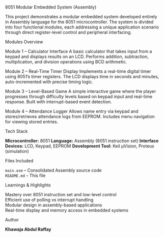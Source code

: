  8051 Modular Embedded System (Assembly)

This project demonstrates a modular embedded system developed entirely in Assembly language for the 8051 microcontroller. The system is divided into four functional modules, each addressing a unique application scenario through direct register-level control and peripheral interfacing.

 Modules Overview

 Module 1 – Calculator Interface
A basic calculator that takes input from a keypad and displays results on an LCD. Performs addition, subtraction, multiplication, and division operations using BCD arithmetic.

 Module 2 – Real-Time Timer Display
Implements a real-time digital timer using 8051’s timer registers. The LCD displays time in seconds and minutes, auto-incremented with precise timing logic.

 Module 3 – Level-Based Game
A simple interactive game where the player progresses through difficulty levels based on keypad input and real-time response. Built with interrupt-based event detection.

 Module 4 – Attendance Logger
Allows name entry via keypad and stores/retrieves attendance logs from EEPROM. Includes menu navigation for viewing stored entries.

 Tech Stack

 **Microcontroller:** 8051
 **Language:** Assembly (8051 instruction set)
 **Interface Devices:** LCD, Keypad, EEPROM
 **Development Tool:** Keil µVision, Proteus (simulation)


 Files Included

 `main.asm` – Consolidated Assembly source code  
 `README.md` – This file  


 Learnings & Highlights

 Mastery over 8051 instruction set and low-level control  
 Efficient use of polling vs interrupt handling  
 Modular design in assembly-based applications  
 Real-time display and memory access in embedded systems

 Author

**Khawaja Abdul Raffay**  
